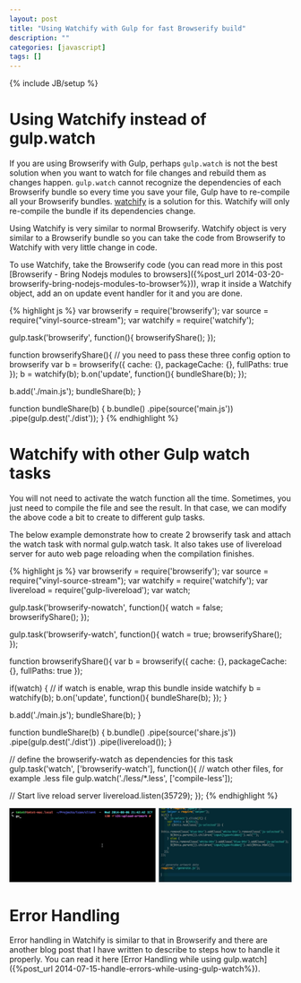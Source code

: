 ```yaml
---
layout: post
title: "Using Watchify with Gulp for fast Browserify build"
description: ""
categories: [javascript]
tags: []
---
```

{% include JB/setup %}

# Using Watchify instead of gulp.watch

If you are using Browserify with Gulp, perhaps `gulp.watch` is not the best
solution when you want to watch for file changes and rebuild them as changes
happen. `gulp.watch` cannot recognize the dependencies of each Browserify bundle
so every time you save your file, Gulp have to re-compile all your Browserify
bundles.
[watchify](https://github.com/substack/watchify) is a solution for this.
Watchify will only re-compile the bundle if its dependencies change.

Using Watchify is very similar to normal Browserify. Watchify object is very
similar to a Browserify bundle so you can take the code from Browserify to
Watchify with very little change in code.

To use Watchify, take the Browserify code (you can read more in this post
[Browserify - Bring Nodejs modules to browsers]({%post_url 2014-03-20-browserify-bring-nodejs-modules-to-browser%})),
wrap it inside a Watchify object, add an on update event handler for it and you
are done.

{% highlight js %}
var browserify = require('browserify');
var source = require("vinyl-source-stream");
var watchify = require('watchify');

gulp.task('browserify', function(){
  browserifyShare();
});

function browserifyShare(){
  // you need to pass these three config option to browserify
  var b = browserify({
    cache: {},
    packageCache: {},
    fullPaths: true
  });
  b = watchify(b);
  b.on('update', function(){
    bundleShare(b);
  });
  
  b.add('./main.js');
  bundleShare(b);
}

function bundleShare(b) {
  b.bundle()
    .pipe(source('main.js'))
    .pipe(gulp.dest('./dist'));
}
{% endhighlight %}

<!-- more -->

# Watchify with other Gulp watch tasks

You will not need to activate the watch function all the time. Sometimes, you
just need to compile the file and see the result. In that case, we can modify
the above code a bit to create to different gulp tasks.

The below example demonstrate how to create 2 browserify task and attach the
watch task with normal gulp.watch task. It also takes use of livereload server
for auto web page reloading when the compilation finishes.

{% highlight js %}
var browserify = require('browserify');
var source = require("vinyl-source-stream");
var watchify = require('watchify');
var livereload = require('gulp-livereload');
var watch;

gulp.task('browserify-nowatch', function(){
  watch = false;
  browserifyShare();
});

gulp.task('browserify-watch', function(){
  watch = true;
  browserifyShare();
});

function browserifyShare(){
  var b = browserify({
    cache: {},
    packageCache: {},
    fullPaths: true
  });
  
  if(watch) {
    // if watch is enable, wrap this bundle inside watchify
    b = watchify(b);
    b.on('update', function(){
      bundleShare(b);
    });
  }
  
  b.add('./main.js');
  bundleShare(b);
}

function bundleShare(b) {
  b.bundle()
    .pipe(source('share.js'))
    .pipe(gulp.dest('./dist'))
    .pipe(livereload());
}

// define the browserify-watch as dependencies for this task
gulp.task('watch', ['browserify-watch'], function(){
  // watch other files, for example .less file
  gulp.watch('./less/*.less',
             ['compile-less']);

  // Start live reload server
  livereload.listen(35729);
});
{% endhighlight %}

![Watchify](/files/2014-08-06-using-watchify-with-gulp-for-fast-browserify-build/watchify.gif)

# Error Handling

Error handling in Watchify is similar to that in Browserify and there are
another blog post that I have written to describe to steps how to handle it
properly. You can read it here
[Error Handling while using gulp.watch]({%post_url 2014-07-15-handle-errors-while-using-gulp-watch%}).
